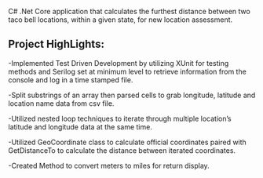 C# .Net Core application that calculates the furthest distance between two taco bell locations, within a given state, for new location assessment.

Project HighLights:
-------------------
-Implemented Test Driven Development by utilizing XUnit for testing methods and Serilog set at minimum level to retrieve information from the console and log in a time stamped file.

-Split substrings of an array then parsed cells to grab longitude, latitude and location name data from csv file. 

-Utilized nested loop techniques to iterate through multiple location’s latitude and longitude data at the same time.

-Utilized GeoCoordinate class to calculate official coordinates paired with GetDistanceTo to calculate the distance between iterated coordinates.

-Created Method to convert meters to miles for return display.


